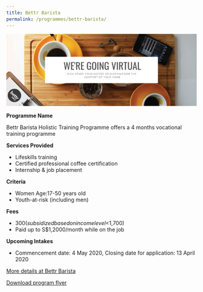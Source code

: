 ```yaml
---
title: Bettr Barista
permalink: /programmes/bettr-barista/
---
```


![BettrBarista-logo](/images/bettrbarista-banner.png)

**Programme Name**

Bettr Barista Holistic Training Programme offers a 4 months vocational training programme

**Services Provided**
* Lifeskills training
* Certified professional coffee certification
* Internship & job placement

**Criteria**
* Women Age:17-50 years old
* Youth-at-risk (including men)

**Fees**
* $300 (subsidized based on income level <$1,700)
* Paid up to S$1,2000/month while on the job

**Upcoming Intakes**
* Commencement date: 4 May 2020, Closing date for application: 13 April 2020

[More details at Bettr Barista](https://www.bettrbarista.com/w/sg/)

[Download program flyer](/documents/bettr-flyer.pdf)
